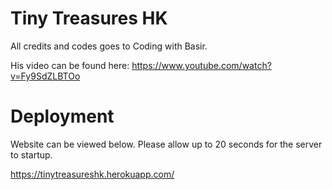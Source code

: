 # Tiny Treasures HK

All credits and codes goes to Coding with Basir.

His video can be found here: https://www.youtube.com/watch?v=Fy9SdZLBTOo

# Deployment

Website can be viewed below. Please allow up to 20 seconds for the server to startup.

https://tinytreasureshk.herokuapp.com/
